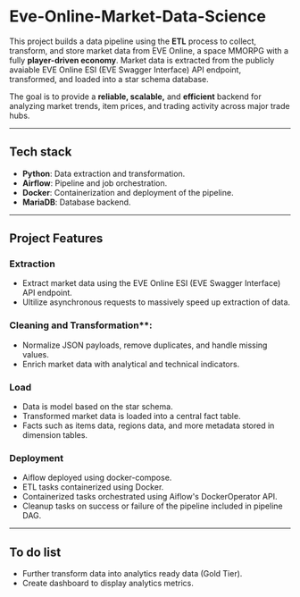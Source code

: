 # Eve-Online-Market-Data-Science

This project builds a data pipeline using the **ETL** process to collect, transform, and store market data from EVE Online, a space MMORPG with a fully **player-driven economy**.
Market data is extracted from the publicly avaiable EVE Online ESI (EVE Swagger Interface) API endpoint, transformed, and loaded into a star schema database.

The goal is to provide a **reliable, scalable,** and **efficient** backend for analyzing market trends, item prices, and trading activity across major trade hubs.

---

## Tech stack
  - **Python**: Data extraction and transformation.
  - **Airflow**: Pipeline and job orchestration.
  - **Docker**: Containerization and deployment of the pipeline.
  - **MariaDB**: Database backend.

---

## Project Features

### Extraction 
  - Extract market data using the EVE Online ESI (EVE Swagger Interface) API endpoint.
  - Ultilize asynchronous requests to massively speed up extraction of data.

### Cleaning and Transformation**:
  - Normalize JSON payloads, remove duplicates, and handle missing values.
  - Enrich market data with analytical and technical indicators.

### Load
  - Data is model based on the star schema.
  - Transformed market data is loaded into a central fact table.
  - Facts such as items data, regions data, and more metadata stored in dimension tables.

### Deployment
  - Aiflow deployed using docker-compose.
  - ETL tasks containerized using Docker.
  - Containerized tasks orchestrated using Aiflow's DockerOperator API.
  - Cleanup tasks on success or failure of the pipeline included in pipeline DAG.

---

## To do list
  - Further transform data into analytics ready data (Gold Tier).
  - Create dashboard to display analytics metrics.
